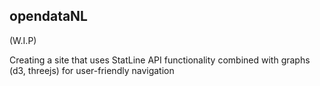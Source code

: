 ## opendataNL
(W.I.P)

Creating a site that uses StatLine API functionality combined with graphs (d3, threejs) for user-friendly navigation